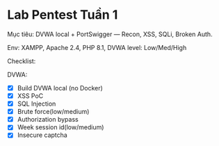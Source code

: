 # Lab Pentest Tuần 1
Mục tiêu: DVWA local + PortSwigger — Recon, XSS, SQLi, Broken Auth.

Env: XAMPP, Apache 2.4, PHP 8.1, DVWA level: Low/Med/High

Checklist:

DVWA:
- [x] Build DVWA local (no Docker)
- [x] XSS PoC
- [x] SQL Injection
- [x] Brute force(low/medium)
- [x] Authorization bypass
- [x] Week session id(low/medium)
- [x] Insecure captcha
